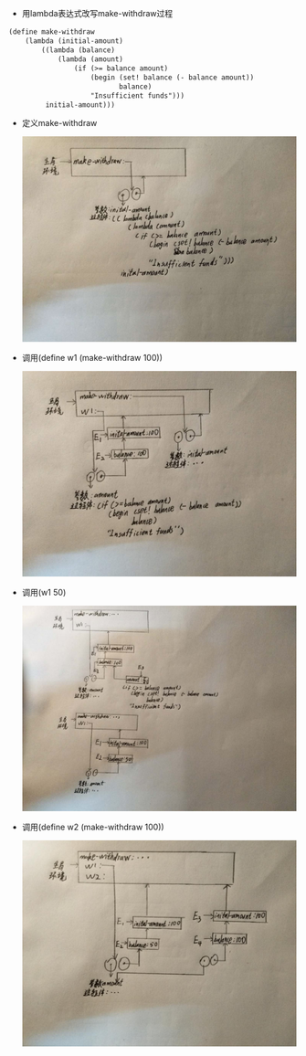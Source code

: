 - 用lambda表达式改写make-withdraw过程

```
(define make-withdraw
    (lambda (initial-amount)
        ((lambda (balance)
            (lambda (amount)
                (if (>= balance amount)
                    (begin (set! balance (- balance amount))
                           balance)
                    "Insufficient funds")))
         initial-amount)))
```

- 定义make-withdraw

  ![](a.jpg)


- 调用(define w1 (make-withdraw 100))

  ![](b.jpg)


- 调用(w1 50)

  ![](c.jpg)


- 调用(define w2 (make-withdraw 100))

  ![](d.jpg)
